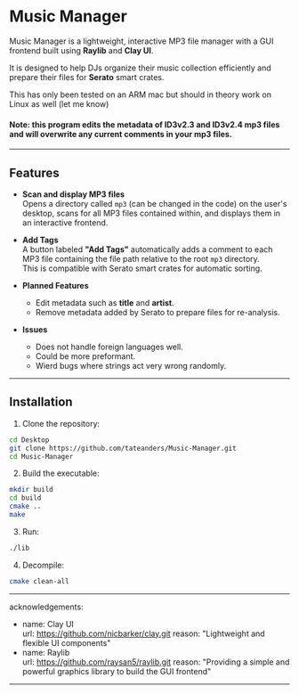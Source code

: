 # Music Manager

Music Manager is a lightweight, interactive MP3 file manager with a GUI frontend built using **Raylib** and **Clay UI**.  

It is designed to help DJs organize their music collection efficiently and prepare their files for **Serato** smart crates.  

This has only been tested on an ARM mac but should in theory work on Linux as well (let me know)

#### **Note: this program edits the metadata of ID3v2.3 and ID3v2.4 mp3 files and will overwrite any current comments in your mp3 files.**
---

## Features

- **Scan and display MP3 files**  
  Opens a directory called `mp3` (can be changed in the code) on the user's desktop, scans for all MP3 files contained within, and displays them in an interactive frontend.

- **Add Tags**  
  A button labeled **"Add Tags"** automatically adds a comment to each MP3 file containing the file path relative to the root `mp3` directory.  
  This is compatible with Serato smart crates for automatic sorting.

- **Planned Features**  
  - Edit metadata such as **title** and **artist**.
  - Remove metadata added by Serato to prepare files for re-analysis.

- **Issues**  
  - Does not handle foreign languages well.
  - Could be more preformant.
  - Wierd bugs where strings act very wrong randomly.

---

## Installation

1. Clone the repository:

```bash
cd Desktop
git clone https://github.com/tateanders/Music-Manager.git
cd Music-Manager
```

2. Build the executable:

```bash
mkdir build
cd build
cmake ..
make
```

3. Run:

```bash
./lib
```

4. Decompile:

```bash
cmake clean-all
```

---
acknowledgements:
  - name: Clay UI  
    url: https://github.com/nicbarker/clay.git 
    reason: "Lightweight and flexible UI components"
  - name: Raylib  
    url: https://github.com/raysan5/raylib.git
    reason: "Providing a simple and powerful graphics library to build the GUI frontend"
---